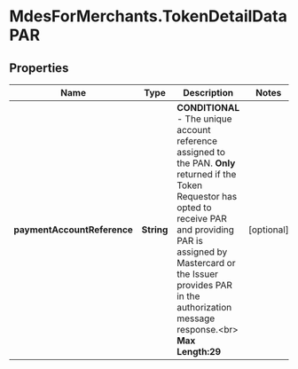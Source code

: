 # MdesForMerchants.TokenDetailDataPAR

## Properties
Name | Type | Description | Notes
------------ | ------------- | ------------- | -------------
**paymentAccountReference** | **String** | __CONDITIONAL__  - The unique account reference assigned to the PAN. __Only__ returned if the Token Requestor has opted to receive PAR and providing PAR is assigned by Mastercard or the Issuer provides PAR in the authorization message response.&lt;br&gt;    __Max Length:29__  | [optional] 


